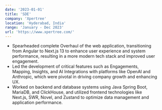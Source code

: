 ```yaml
---
date: '2023-01-01'
title: 'SDE'
company: 'Xpertree'
location: 'Hyderabad, India'
range: 'January - Dec 2023'
url: 'https://www.xpertree.com/'
---
```


- Spearheaded complete Overhaul of the web application, transitioning from Angular to Next.js 13 to enhance user
experience and system performance, resulting in a more modern tech stack and improved user engagement.
- Led the development of critical features such as Engagements, Mapping, Insights, and AI Integrations with
platforms like OpenAI and Anthropic, which were pivotal in driving company growth and enhancing UX.
- Worked on backend and database systems using Java Spring Boot, MariaDB, and ClickHouse, and utilized frontend
technologies like Next.js, SWR, Novel, and Zustand to optimize data management and application performance.
